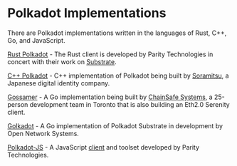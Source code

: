 # Polkadot Implementations

There are Polkadot implementations written
in the languages of Rust, C++, Go, and JavaScript.

[Rust Polkadot](https://github.com/paritytech/polkadot) - The Rust client is developed by Parity Technologies in concert with their work on [Substrate](https://github.com/paritytech/substrate).

[C++ Polkadot](https://github.com/soramitsu/polkadot) - C++ implementation of Polkadot being built by [Soramitsu](https://github.com/soramitsu), a Japanese digital identity company.

[Gossamer](https://github.com/ChainSafeSystems/gossamer) - A Go implementation being built by [ChainSafe Systems](https://github.com/ChainSafeSystems), a 25-person development team in Toronto that is also building an Eth2.0 Serenity client.

[Golkadot](https://github.com/opennetsys/golkadot) - A Go implementation of Polkadot Substrate in development by Open Network Systems.

[Polkadot-JS](https://github.com/polkadot-js) - A JavaScript [client](https://github.com/polkadot-js/client) and toolset developed by Parity Technologies.